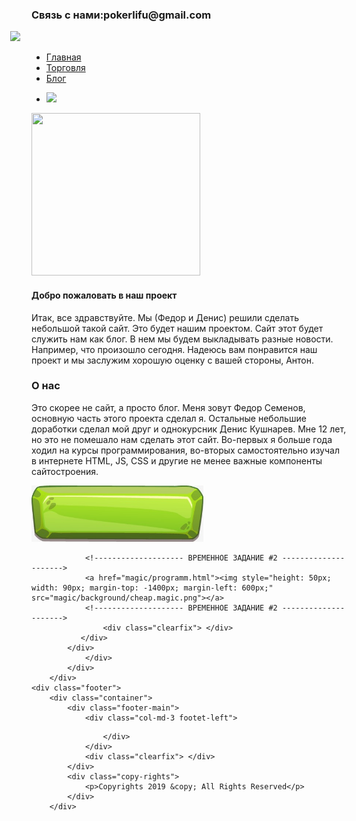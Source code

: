 <!DOCTYPE html>
<html>
<head>
<title>Проект | Главная</title>
<link rel="shortcut icon" href="images/devil-dog-png-5.png" type="image/png">
<link href="css/bootstrap.css" rel="stylesheet">
<link href="css/style.css" rel="stylesheet" type="text/css" media="all" />
<meta name="viewport" content="width=device-width, initial-scale=1">
<meta http-equiv="Content-Type" content="text/html; charset=utf-8" />
<link href='http://fonts.googleapis.com/css?family=Open+Sans:300italic,400italic,600italic,700italic,800italic,700,300,600,800,400' rel='stylesheet' type='text/css'>
<link href='http://fonts.googleapis.com/css?family=Metamorphous' rel='stylesheet' type='text/css'>
</head>
<body style="width: 100%;">
<div class="header">
		<div class="header-top">
			<div class="container">
					<div class="header-right-text">
						<h3>Связь с нами:<span>pokerlifu@gmail.com</span></h3>
					</div>
			</div>
			<div class="clearfix"> </div>
		</div>
<div class="header-nav">
	<div class="container">
		<div class="logo">
			<a href="index.html"><img style="width: 190px; margin-left: -34px;" src="http://5nak.com/img/epic-1.png" /></a>
		</div>
		<div class="navigation">
			<nav class="navbar navbar-default">
				<div class="navbar-header">
					</div>
					<div class="collapse navbar-collapse nav-wil" id="bs-example-navbar-collapse-1">
					  <ul class="nav navbar-nav">
						<li><a href="index.html">Главная</a></li>
						<li><a href="torg.html">Торговля</a></li>
						<li><a href="blog.html">Блог</a></li>
					  </ul>
			  <div class="clearfix"> </div>
			</div>
		</nav>
	</div>
	</div>
	</div>
	<div class="clearfix"> </div>
</div>
						<div class="banner"> 
							<div  id="top" class="callbacks_container">
								<ul class="rslides" id="slider3">
									<li>
										<div>
											<img src="http://www.setwalls.ru/pic/201304/1366x768/setwalls.ru-15923.jpg">
										</div>
									</li>
						</ul>
		</div>
		<div class="clearfix"> </div>
	</div>				 	
<div class="welcome">
	<div class="container">
		<div class="col-md-4 welcome-img">
			<img style="width: 270px; height: 260px;" src="https://www.ejin.ru/wp-content/uploads/2019/01/e77d3da8e42f0eb.jpg" alt="" />
		</div>
		<div class="col-md-8 welcome-text">
			<h4>Добро пожаловать в наш проект</h4>
			<p>Итак, все здравствуйте. Мы (Федор и Денис) решили сделать небольшой такой сайт. Это будет нашим проектом.
			Сайт этот будет служить нам как блог. В нем мы будем выкладывать разные новости. Например, что произошло
			сегодня. Надеюсь вам понравится наш проект и мы заслужим хорошую оценку с вашей стороны, Антон.</p>
		</div>
	</div>
</div>
<div class="index-about">
	<div class="container">
			    <h3>О нас</h3>
				<p>Это скорее не сайт, а просто блог. Меня зовут Федор Семенов, основную часть этого проекта
				сделал я. Остальные небольшие доработки сделал мой друг и однокурсник Денис 
				Кушнарев. Мне 12 лет, но это не помешало нам сделать этот сайт. Во-первых я больше года 
				ходил на курсы программирования, во-вторых самостоятельно изучал в интернете HTML, JS, CSS и другие не 
				менее важные компоненты сайтостроения.</p>
			 </div>
		</div>
        <link rel="stylesheet" href="css/swipebox.css">
        <div class="services">
        	<div class="container">
        		<!-------------------- ВРЕМЕННОЕ ЗАДАНИЕ #1 --------------------->
        		<a href="magic/excalibur.html"><img style="height: 90px;" src="images/button.magic.jpg"></a>
				<!-------------------- ВРЕМЕННОЕ ЗАДАНИЕ #1 --------------------->

				<!-------------------- ВРЕМЕННОЕ ЗАДАНИЕ #2 --------------------->
				<a href="magic/programm.html"><img style="height: 50px; width: 90px; margin-top: -1400px; margin-left: 600px;" src="magic/background/cheap.magic.png"></a>
				<!-------------------- ВРЕМЕННОЕ ЗАДАНИЕ #2 --------------------->
					<div class="clearfix"> </div>
			   </div>
			</div>
        		</div>
        	</div>
        </div>
	<div class="footer">
		<div class="container">
			<div class="footer-main">
				<div class="col-md-3 footet-left">
<!-------<div><a href="register.php"><h4 style=" font-family: 'Comfortaa', cursive; margin-top: -1775px; color: white; margin-left: 680px;">Регистрация</h4></a></div>--->
					</div>
				</div>
				<div class="clearfix"> </div>
			</div>
			<div class="copy-rights">
				<p>Copyrights 2019 &copy; All Rights Reserved</p>
			</div>
		</div>
<a href="#" id="toTop" style="display: block;"> <span id="toTopHover" style="opacity: 1;"> </span></a>
	</div>
</body>
</html>

